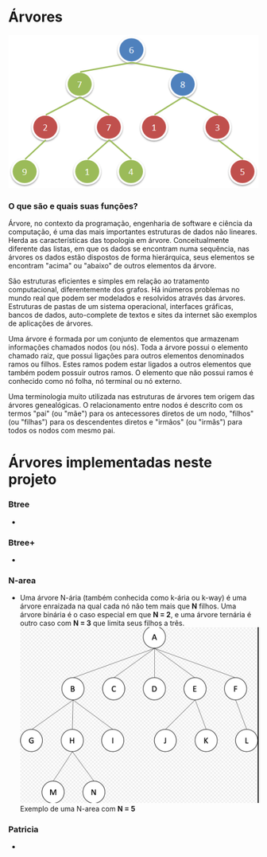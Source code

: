 # Árvores
![img](https://github.com/AlekOliveira/Arvores/blob/master/exemploAvre.png)

### O que são e quais suas funções?

Árvore, no contexto da programação, engenharia de software e ciência da computação, é uma das mais importantes estruturas de dados não lineares. Herda as características das topologia em árvore. Conceitualmente diferente das listas, em que os dados se encontram numa sequência, nas árvores os dados estão dispostos de forma hierárquica, seus elementos se encontram "acima" ou "abaixo" de outros elementos da árvore.

São estruturas eficientes e simples em relação ao tratamento computacional, diferentemente dos grafos. Há inúmeros problemas no mundo real que podem ser modelados e resolvidos através das árvores. Estruturas de pastas de um sistema operacional, interfaces gráficas, bancos de dados, auto-complete de textos e sites da internet são exemplos de aplicações de árvores.

Uma árvore é formada por um conjunto de elementos que armazenam informações chamados nodos (ou nós). Toda a árvore possui o elemento chamado raiz, que possui ligações para outros elementos denominados ramos ou filhos. Estes ramos podem estar ligados a outros elementos que também podem possuir outros ramos. O elemento que não possui ramos é conhecido como nó folha, nó terminal ou nó externo.

Uma terminologia muito utilizada nas estruturas de árvores tem origem das árvores genealógicas. O relacionamento entre nodos é descrito com os termos "pai" (ou "mãe") para os antecessores diretos de um nodo, "filhos" (ou "filhas") para os descendentes diretos e "irmãos" (ou "irmãs") para todos os nodos com mesmo pai.

# Árvores implementadas neste projeto

### Btree
- 

### Btree+
- 

### N-area
- Uma árvore N-ária (também conhecida como k-ária ou k-way) é uma árvore enraizada na qual cada nó não tem mais que **N** filhos. Uma árvore binária é o caso especial em que **N = 2**, e uma árvore ternária é outro caso com **N = 3** que limita seus filhos a três.
![img](https://github.com/AlekOliveira/Arvores/blob/master/exemploNarea.png)
Exemplo de uma N-area com **N = 5**



### Patricia
- 

